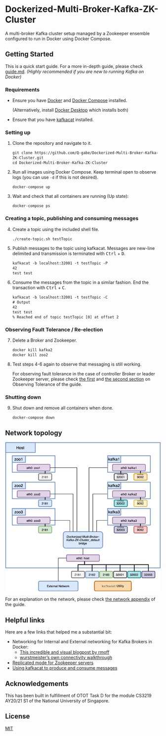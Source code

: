 # Dockerized-Multi-Broker-Kafka-ZK-Cluster
A multi-broker Kafka cluster setup managed by a Zookeeper ensemble configured to run in Docker using Docker Compose. 

## Getting Started
This is a quick start guide. For a more in-depth guide, please check [guide.md](https://github.com/Q-gabe/Dockerized-Multi-Broker-Kafka-ZK-Cluster/blob/master/guide.md). _(Highly recommended if you are new to running Kafka on Docker)_

### Requirements
* Ensure you have [Docker](https://docs.docker.com/get-docker/) and [Docker Compose]() installed.
  
  (Alternatively, install [Docker Desktop](https://www.docker.com/products/docker-desktop) which installs both)

* Ensure that you have [kafkacat](https://github.com/edenhill/kafkacat) installed.

### Setting up
1. Clone the repository and navigate to it.
   ```
   git clone https://github.com/Q-gabe/Dockerized-Multi-Broker-Kafka-ZK-Cluster.git
   cd Dockerized-Multi-Broker-Kafka-ZK-Cluster
   ```

2. Run all images using Docker Compose. Keep terminal open to observe logs (you can use `-d` if this is not desired).
   ```
   docker-compose up
   ```

3. Wait and check that all containers are running (Up state):
   ```
   docker-compose ps
   ```

### Creating a topic, publishing and consuming messages
4. Create a topic using the included shell file.
   ```
   ./create-topic.sh testTopic
   ```

5. Publish messages to the topic using kafkacat. Messages are new-line delimited and transmission is terminated with <kbd>Ctrl</kbd> + <kbd>D</kbd>.
   ```
   kafkacat -b localhost:32001 -t testTopic -P
   42
   test test
   ```

6. Consume the messages from the topic in a similar fashion. End the transaction with <kbd>Ctrl</kbd> + <kbd>C</kbd>.
   ```
   kafkacat -b localhost:32001 -t testTopic -C
   # Output
   42
   test test
   % Reached end of topic testTopic [0] at offset 2
   ```

### Observing Fault Tolerance / Re-election
7. Delete a Broker and Zookeeper.
   ```
   docker kill kafka2
   docker kill zoo2
   ```

8. Test steps 4-6 again to observe that messaging is still working.
   
   For observing fault tolerance in the case of controller Broker or leader Zookeeper server, please check [the first](https://github.com/Q-gabe/Dockerized-Multi-Broker-Kafka-ZK-Cluster/blob/master/guide.md#stage-4---observing-fault-tolerance-leader-partition--controller-re-election) and [the second section](https://github.com/Q-gabe/Dockerized-Multi-Broker-Kafka-ZK-Cluster/blob/master/guide.md#stage-5---observing-fault-tolerance-zookeeper-leader-re-election) on Observing Tolerance of the guide.

### Shutting down
9. Shut down and remove all containers when done.
   ```
   docker-compose down
   ```

## Network topology
![Network Topology](https://raw.githubusercontent.com/Q-gabe/Dockerized-Multi-Broker-Kafka-ZK-Cluster/main/assets/NetworkDiagram.png)

For an explanation on the network, please check [the network appendix](https://github.com/Q-gabe/Dockerized-Multi-Broker-Kafka-ZK-Cluster/blob/master/guide.md#appendix--network-setup) of the guide.

## Helpful links
Here are a few links that helped me a substantial bit:

*  Networking for Internal and External networking for Kafka Brokers in Docker:
   * [This incredible and visual blogpost by rmoff](https://rmoff.net/2018/08/02/kafka-listeners-explained/)
   * [wurstmeister’s own connectivity walkthrough](https://github.com/wurstmeister/kafka-docker/wiki/Connectivity)
*  [Replicated mode for Zookeeper servers](https://zookeeper.apache.org/doc/current/zookeeperStarted.html#sc_RunningReplicatedZooKeeper)
* [Using kafkacat to produce and consume messages](https://docs.confluent.io/current/app-development/kafkacat-usage.html)


## Acknowledgements
This has been built in fulfillment of OTOT Task D for the module CS3219 AY20/21 S1 of the National University of Singapore.

## License
[MIT](https://github.com/Q-gabe/Dockerized-Multi-Broker-Kafka-ZK-Cluster/blob/master/LICENSE)